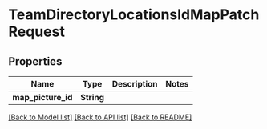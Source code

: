 # TeamDirectoryLocationsIdMapPatchRequest

## Properties

Name | Type | Description | Notes
------------ | ------------- | ------------- | -------------
**map_picture_id** | **String** |  | 

[[Back to Model list]](../README.md#documentation-for-models) [[Back to API list]](../README.md#documentation-for-api-endpoints) [[Back to README]](../README.md)


